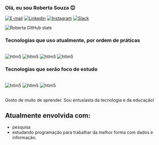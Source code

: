 ### Olá, eu sou Roberta Souza 😊
[![E-mail](https://img.shields.io/badge/Gmail-D14836?style=for-the-badge&logo=gmail&logoColor=white)](e-mail:roberta.bsouza@ufpe.br)
[![Linkedin](https://img.shields.io/badge/LinkedIn-0077B5?style=for-the-badge&logo=linkedin&logoColor=white)](https://www.linkedin.com/in/robertabsouza/)
[![Instagram](https://img.shields.io/badge/Instagram-E4405F?style=for-the-badge&logo=instagram&logoColor=white)](https://www.instagram.com/eu_gestordainformacao/)
[![Slack](https://img.shields.io/badge/Discord-7289DA?style=for-the-badge&logo=discord&logoColor=white)](RobertaSouza#4692)

![Roberta GitHub stats](https://github-readme-stats.vercel.app/api?username=RobSouzaUFPE&show_icons=true&theme=tokyonight)


### Tecnologias que uso atualmente, por ordem de práticas

<div style="display: inline_blok"><br/>
    <img align="center" alt="htlm5" src="https://img.shields.io/badge/JavaScript-F7DF1E?style=for-the-badge&logo=javascript&logoColor=black" />
    <img align="center" alt="htlm5" src="https://img.shields.io/badge/Node.js-43853D?style=for-the-badge&logo=node.js&logoColor=white" />
    <img align="center" alt="htlm5" src="https://img.shields.io/badge/HTML5-E34F26?style=for-the-badge&logo=html5&logoColor=white" />
    <img align="center" alt="htlm5" src="https://img.shields.io/badge/CSS-239120?&style=for-the-badge&logo=css3&logoColor=white" />               
 </div> 


### Tecnologias que serão foco de estudo 
<div style="display: inline_blok"><br/>
   <img align="center" alt="htlm5" src="https://img.shields.io/badge/Python-3776AB?style=for-the-badge&logo=python&logoColor=white" />
   <img align="center" alt="htlm5" src="https://img.shields.io/badge/R-276DC3?style=for-the-badge&logo=r&logoColor=white" />
   <img align="center" alt="htlm5" src="https://img.shields.io/badge/PostgreSQL-316192?style=for-the-badge&logo=postgresql&logoColor=white" />    
</div></br> 

Gosto de muito de aprender. 
Sou entusiasta da tecnologia e da educação! 


## Atualmente envolvida com:

- pesquisa 
- estudando programação para trabalhar da melhor forma com dados e informação.
